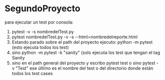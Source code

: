 # SegundoProyecto
para ejecutar un test por consola:
1) pytest -v -s nombredelTest.py
2) pytest nombredelTest.py -v -s --html=nombredelreporte.html
3) Estando parado sobre el path del proyecto ejecuto:
python -m pytest (esto ejecuta todos los test)
4) sino python -m pytest -k "sanity" (solo ejecuta
los test que tengan el tag Sanity
5) sino en el path general del proyecto
y escribo pytest test o sino pytest -v "Test"
ese último es el nombre del test o del directorio donde 
están todos los test cases